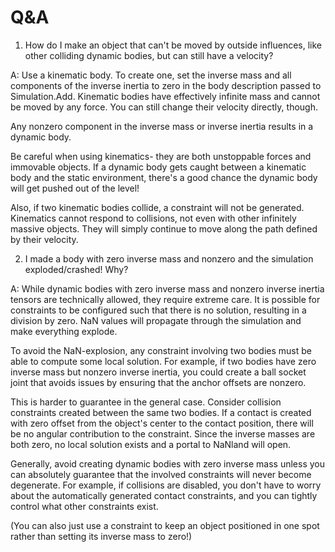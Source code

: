 # Q&A

1. How do I make an object that can't be moved by outside influences, like other colliding dynamic bodies, but can still have a velocity?

A: Use a kinematic body. To create one, set the inverse mass and all components of the inverse inertia to zero in the body description passed to Simulation.Add. Kinematic bodies have effectively infinite mass and cannot be moved by any force. You can still change their velocity directly, though.

Any nonzero component in the inverse mass or inverse inertia results in a dynamic body.

Be careful when using kinematics- they are both unstoppable forces and immovable objects. If a dynamic body gets caught between a kinematic body and the static environment, there's a good chance the dynamic body will get pushed out of the level!

Also, if two kinematic bodies collide, a constraint will not be generated. Kinematics cannot respond to collisions, not even with other infinitely massive objects. They will simply continue to move along the path defined by their velocity.

2. I made a body with zero inverse mass and nonzero and the simulation exploded/crashed! Why?

A: While dynamic bodies with zero inverse mass and nonzero inverse inertia tensors are technically allowed, they require extreme care. It is possible for constraints to be configured such that there is no solution, resulting in a division by zero. NaN values will propagate through the simulation and make everything explode.

To avoid the NaN-explosion, any constraint involving two bodies must be able to compute some local solution. For example, if two bodies have zero inverse mass but nonzero inverse inertia, you could create a ball socket joint that avoids issues by ensuring that the anchor offsets are nonzero.

This is harder to guarantee in the general case. Consider collision constraints created between the same two bodies. If a contact is created with zero offset from the object's center to the contact position, there will be no angular contribution to the constraint. Since the inverse masses are both zero, no local solution exists and a portal to NaNland will open.

Generally, avoid creating dynamic bodies with zero inverse mass unless you can absolutely guarantee that the involved constraints will never become degenerate. For example, if collisions are disabled, you don't have to worry about the automatically generated contact constraints, and you can tightly control what other constraints exist.

(You can also just use a constraint to keep an object positioned in one spot rather than setting its inverse mass to zero!)
